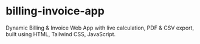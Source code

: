 # billing-invoice-app
Dynamic Billing &amp; Invoice Web App with live calculation, PDF &amp; CSV export, built using HTML, Tailwind CSS, JavaScript.
